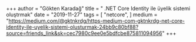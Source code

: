 +++
author = "Gökten Karadağ"
title = " .NET Core Identity ile üyelik sistemi oluştrmak"
date = "2019-11-27"
tags = [
    "netcore",
]
medium = "https://medium.com/@gktnkrdg/https-medium-com-gktnkrdg-net-core-identity-ile-uyelik-sistemi-olusturmak-24bb9c80bf88?source=friends_link&sk=cec7980c9ee0e5bdfcbe875811094956"
+++
